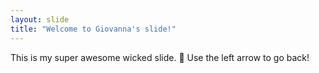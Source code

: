 ```yaml
---
layout: slide
title: "Welcome to Giovanna's slide!"
---
```

This is my super awesome wicked slide. :tada:
Use the left arrow to go back!
